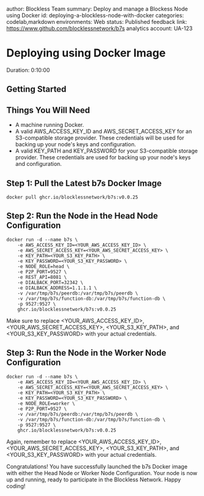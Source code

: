
author: Blockless Team
summary: Deploy and manage a Blockess Node using Docker
id: deploying-a-blockless-node-with-docker
categories: codelab,markdown
environments: Web
status: Published
feedback link: https://www.github.com/blocklessnetwork/b7s
analytics account: UA-123

# Deploying using Docker Image
Duration: 0:10:00

## Getting Started

## Things You Will Need

*   A machine running Docker.
*   A valid AWS\_ACCESS\_KEY\_ID and AWS\_SECRET\_ACCESS\_KEY for an S3-compatible storage provider. These credentials will be used for backing up your node's keys and configuration.
*   A valid KEY\_PATH and KEY\_PASSWORD for your S3-compatible storage provider. These credentials are used for backing up your node's keys and configuration.

## Step 1: Pull the Latest b7s Docker Image

    docker pull ghcr.io/blocklessnetwork/b7s:v0.0.25

## Step 2: Run the Node in the Head Node Configuration

    docker run -d --name b7s \
        -e AWS_ACCESS_KEY_ID=<YOUR_AWS_ACCESS_KEY_ID> \
        -e AWS_SECRET_ACCESS_KEY=<YOUR_AWS_SECRET_ACCESS_KEY> \
        -e KEY_PATH=<YOUR_S3_KEY_PATH> \
        -e KEY_PASSWORD=<YOUR_S3_KEY_PASSWORD> \
        -e NODE_ROLE=head \
        -e P2P_PORT=9527 \
        -e REST_API=8081 \
        -e DIALBACK_PORT=32342 \
        -e DIALBACK_ADDRESS=1.1.1.1 \
        -v /var/tmp/b7s/peerdb:/var/tmp/b7s/peerdb \
        -v /var/tmp/b7s/function-db:/var/tmp/b7s/function-db \
        -p 9527:9527 \
        ghcr.io/blocklessnetwork/b7s:v0.0.25

Make sure to replace <YOUR\_AWS\_ACCESS\_KEY\_ID>, <YOUR\_AWS\_SECRET\_ACCESS\_KEY>, <YOUR\_S3\_KEY\_PATH>, and <YOUR\_S3\_KEY\_PASSWORD> with your actual credentials.

## Step 3: Run the Node in the Worker Node Configuration

    docker run -d --name b7s \
        -e AWS_ACCESS_KEY_ID=<YOUR_AWS_ACCESS_KEY_ID> \
        -e AWS_SECRET_ACCESS_KEY=<YOUR_AWS_SECRET_ACCESS_KEY> \
        -e KEY_PATH=<YOUR_S3_KEY_PATH> \
        -e KEY_PASSWORD=<YOUR_S3_KEY_PASSWORD> \
        -e NODE_ROLE=worker \
        -e P2P_PORT=9527 \
        -v /var/tmp/b7s/peerdb:/var/tmp/b7s/peerdb \
        -v /var/tmp/b7s/function-db:/var/tmp/b7s/function-db \
        -p 9527:9527 \
        ghcr.io/blocklessnetwork/b7s:v0.0.25

Again, remember to replace <YOUR\_AWS\_ACCESS\_KEY\_ID>, <YOUR\_AWS\_SECRET\_ACCESS\_KEY>, <YOUR\_S3\_KEY\_PATH>, and <YOUR\_S3\_KEY\_PASSWORD> with your actual credentials.

Congratulations! You have successfully launched the b7s Docker image with either the Head Node or Worker Node Configuration. Your node is now up and running, ready to participate in the Blockless Network. Happy coding!